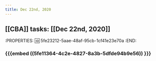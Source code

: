 ```yaml
---
title: Dec 22nd, 2020
---
```


## [[CBA]] tasks: [[Dec 22nd, 2020]]
:PROPERTIES:
:id: 5fe23212-5aae-48af-95cb-1cf41e23e70a
:END:
### {{{embed ((5fe11364-4c2e-4827-8a3b-5dfde94b9e56)) }}}
###
